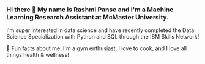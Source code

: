 ### Hi there 👋 My name is Rashmi Panse and I'm a Machine Learning Research Assistant at McMaster University.

I'm super interested in data science and have recently completed the Data Science Specialization with Python and SQL through the IBM Skills Network!

🌱 Fun facts about me: I'm a gym enthusiast, I love to cook, and I love all things health & wellness!

<!--
**rxshmi-p/rxshmi-p** is a ✨ _special_ ✨ repository because its `README.md` (this file) appears on your GitHub profile.

Here are some ideas to get you started:

- 🔭 I’m currently working on 
- 🌱 I’m currently learning 
- 👯 I’m looking to collaborate on ...
- 🤔 I’m looking for help with ...
- 💬 Ask me about ...
- 📫 How to reach me: ...
- 😄 Pronouns: ...
- ⚡ Fun fact: ...
-->
